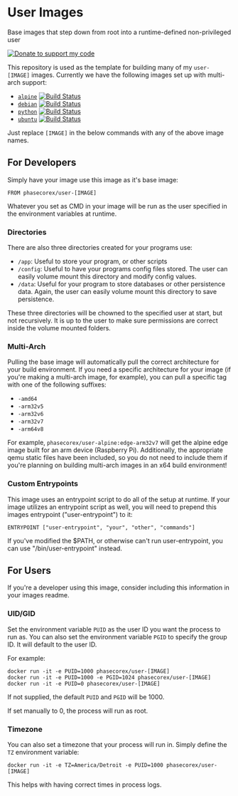 # User Images
Base images that step down from root into a runtime-defined non-privileged user

[![Donate to support my code](https://img.shields.io/badge/Paypal-Donate-blue.svg)](https://paypal.me/pcx)

This repository is used as the template for building many of my `user-[IMAGE]` images. Currently we have the following images set up with multi-arch support:

- [`alpine`](https://git.pcxserver.com/PhasecoreX/docker-user-alpine) [![Build Status](https://ci.pcxserver.com/api/badges/PhasecoreX/docker-user-alpine/status.svg)](https://ci.pcxserver.com/PhasecoreX/docker-user-alpine)
- [`debian`](https://git.pcxserver.com/PhasecoreX/docker-user-debian) [![Build Status](https://ci.pcxserver.com/api/badges/PhasecoreX/docker-user-debian/status.svg)](https://ci.pcxserver.com/PhasecoreX/docker-user-debian)
- [`python`](https://git.pcxserver.com/PhasecoreX/docker-user-python) [![Build Status](https://ci.pcxserver.com/api/badges/PhasecoreX/docker-user-python/status.svg)](https://ci.pcxserver.com/PhasecoreX/docker-user-python)
- [`ubuntu`](https://git.pcxserver.com/PhasecoreX/docker-user-ubuntu) [![Build Status](https://ci.pcxserver.com/api/badges/PhasecoreX/docker-user-ubuntu/status.svg)](https://ci.pcxserver.com/PhasecoreX/docker-user-ubuntu)

Just replace `[IMAGE]` in the below commands with any of the above image names.

## For Developers
Simply have your image use this image as it's base image:
```
FROM phasecorex/user-[IMAGE]
```
Whatever you set as CMD in your image will be run as the user specified in the environment variables at runtime.

### Directories
There are also three directories created for your programs use:
- `/app`: Useful to store your program, or other scripts
- `/config`: Useful to have your programs config files stored. The user can easily volume mount this directory and modify config values.
- `/data`: Useful for your program to store databases or other persistence data. Again, the user can easily volume mount this directory to save persistence.

These three directories will be chowned to the specified user at start, but not recursively. It is up to the user to make sure permissions are correct inside the volume mounted folders.

### Multi-Arch
Pulling the base image will automatically pull the correct architecture for your build environment. If you need a specific architecture for your image (if you're making a multi-arch image, for example), you can pull a specific tag with one of the following suffixes:

- `-amd64`
- `-arm32v5`
- `-arm32v6`
- `-arm32v7`
- `-arm64v8`

For example, `phasecorex/user-alpine:edge-arm32v7` will get the alpine edge image built for an arm device (Raspberry Pi). Additionally, the appropriate qemu static files have been included, so you do not need to include them if you're planning on building multi-arch images in an x64 build environment!

### Custom Entrypoints
This image uses an entrypoint script to do all of the setup at runtime. If your image utilizes an entrypoint script as well, you will need to prepend this images entrypoint ("user-entrypoint") to it:
```
ENTRYPOINT ["user-entrypoint", "your", "other", "commands"]
```
If you've modified the $PATH, or otherwise can't run user-entrypoint, you can use "/bin/user-entrypoint" instead.

## For Users
If you're a developer using this image, consider including this information in your images readme.

### UID/GID
Set the environment variable `PUID` as the user ID you want the process to run as.
You can also set the environment variable `PGID` to specify the group ID. It will default to the user ID.

For example:
```
docker run -it -e PUID=1000 phasecorex/user-[IMAGE]
docker run -it -e PUID=1000 -e PGID=1024 phasecorex/user-[IMAGE]
docker run -it -e PUID=0 phasecorex/user-[IMAGE]
```
If not supplied, the default `PUID` and `PGID` will be 1000.

If set manually to 0, the process will run as root.

### Timezone
You can also set a timezone that your process will run in. Simply define the `TZ` environment variable:
```
docker run -it -e TZ=America/Detroit -e PUID=1000 phasecorex/user-[IMAGE]
```
This helps with having correct times in process logs.

